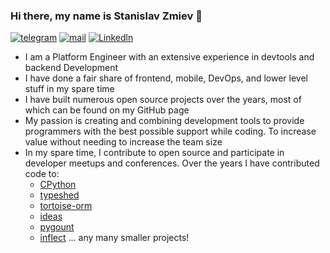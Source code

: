 ### Hi there, my name is Stanislav Zmiev 👋

[![telegram](https://img.shields.io/static/v1?style=flat-square&message=telegram&color=26A5E4&logo=Telegram&logoColor=FFFFFF&label=)](https://t.me/zmievsa)
[![mail](https://img.shields.io/badge/gmail-c14438?style=flat-square&message=gmail&logo=Gmail&logoColor=white&link=mailto:zmievsa@gmail.com)](mailto:zmievsa@gmail.com)
[![Linkedln](https://img.shields.io/badge/linkedin-0077B5?style=flat-square&logo=linkedin&logoColor=white)](https://www.linkedin.com/in/stanislav-zmiev/)

- I am a Platform Engineer with an extensive experience in devtools and backend Development
- I have done a fair share of frontend, mobile, DevOps, and lower level stuff in my spare time 
- I have built numerous open source projects over the years, most of which can be found on my GitHub page
- My passion is creating and combining development tools to provide programmers with the best possible support while coding. To increase value without needing to increase the team size
- In my spare time, I contribute to open source and participate in developer meetups and conferences. Over the years I have contributed code to:
  - [CPython](https://github.com/python/cpython/pulls?q=is%3Apr+author%3Azmievsa+)
  - [typeshed](https://github.com/python/typeshed/pulls?q=is%3Apr+author%3Azmievsa+)
  - [tortoise-orm](https://github.com/tortoise/tortoise-orm/pulls?q=is%3Apr+author%3Azmievsa+)
  - [ideas](https://github.com/aroberge/ideas)
  - [pygount](https://github.com/roskakori/pygount/pulls?q=is%3Apr+author%3Azmievsa+)
  - [inflect](https://github.com/jaraco/inflect/pulls?q=is%3Apr+author%3Azmievsa+)
... any many smaller projects! 
